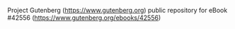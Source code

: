 Project Gutenberg (https://www.gutenberg.org) public repository for eBook #42556 (https://www.gutenberg.org/ebooks/42556)
